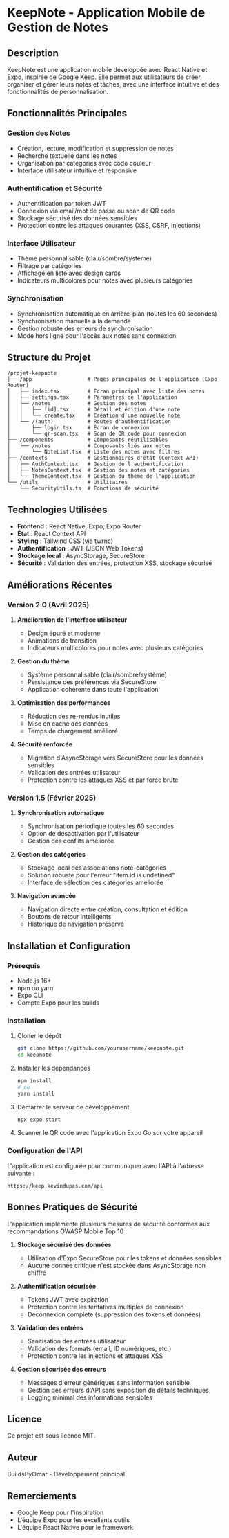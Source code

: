 # KeepNote - Application Mobile de Gestion de Notes

## Description
KeepNote est une application mobile développée avec React Native et Expo, inspirée de Google Keep. Elle permet aux utilisateurs de créer, organiser et gérer leurs notes et tâches, avec une interface intuitive et des fonctionnalités de personnalisation.

## Fonctionnalités Principales

### Gestion des Notes
- Création, lecture, modification et suppression de notes
- Recherche textuelle dans les notes
- Organisation par catégories avec code couleur
- Interface utilisateur intuitive et responsive

### Authentification et Sécurité
- Authentification par token JWT
- Connexion via email/mot de passe ou scan de QR code
- Stockage sécurisé des données sensibles
- Protection contre les attaques courantes (XSS, CSRF, injections)

### Interface Utilisateur
- Thème personnalisable (clair/sombre/système)
- Filtrage par catégories
- Affichage en liste avec design cards
- Indicateurs multicolores pour notes avec plusieurs catégories

### Synchronisation
- Synchronisation automatique en arrière-plan (toutes les 60 secondes)
- Synchronisation manuelle à la demande
- Gestion robuste des erreurs de synchronisation
- Mode hors ligne pour l'accès aux notes sans connexion

## Structure du Projet

```
/projet-keepnote
├── /app                  # Pages principales de l'application (Expo Router)
│   ├── index.tsx         # Écran principal avec liste des notes
│   ├── settings.tsx      # Paramètres de l'application
│   ├── /notes            # Gestion des notes
│   │   ├── [id].tsx      # Détail et édition d'une note
│   │   └── create.tsx    # Création d'une nouvelle note
│   └── /(auth)           # Routes d'authentification
│       ├── login.tsx     # Écran de connexion
│       └── qr-scan.tsx   # Scan de QR code pour connexion
├── /components           # Composants réutilisables
│   └── /notes            # Composants liés aux notes
│       └── NoteList.tsx  # Liste des notes avec filtres
├── /contexts             # Gestionnaires d'état (Context API)
│   ├── AuthContext.tsx   # Gestion de l'authentification
│   ├── NotesContext.tsx  # Gestion des notes et catégories
│   └── ThemeContext.tsx  # Gestion du thème de l'application
└── /utils                # Utilitaires
    └── SecurityUtils.ts  # Fonctions de sécurité
```

## Technologies Utilisées

- **Frontend** : React Native, Expo, Expo Router
- **État** : React Context API
- **Styling** : Tailwind CSS (via twrnc)
- **Authentification** : JWT (JSON Web Tokens)
- **Stockage local** : AsyncStorage, SecureStore
- **Sécurité** : Validation des entrées, protection XSS, stockage sécurisé

## Améliorations Récentes

### Version 2.0 (Avril 2025)

1. **Amélioration de l'interface utilisateur**
   - Design épuré et moderne
   - Animations de transition
   - Indicateurs multicolores pour notes avec plusieurs catégories

2. **Gestion du thème**
   - Système personnalisable (clair/sombre/système)
   - Persistance des préférences via SecureStore
   - Application cohérente dans toute l'application

3. **Optimisation des performances**
   - Réduction des re-rendus inutiles
   - Mise en cache des données
   - Temps de chargement amélioré

4. **Sécurité renforcée**
   - Migration d'AsyncStorage vers SecureStore pour les données sensibles
   - Validation des entrées utilisateur
   - Protection contre les attaques XSS et par force brute

### Version 1.5 (Février 2025)

1. **Synchronisation automatique**
   - Synchronisation périodique toutes les 60 secondes
   - Option de désactivation par l'utilisateur
   - Gestion des conflits améliorée

2. **Gestion des catégories**
   - Stockage local des associations note-catégories
   - Solution robuste pour l'erreur "item.id is undefined"
   - Interface de sélection des catégories améliorée

3. **Navigation avancée**
   - Navigation directe entre création, consultation et édition
   - Boutons de retour intelligents
   - Historique de navigation préservé

## Installation et Configuration

### Prérequis
- Node.js 16+
- npm ou yarn
- Expo CLI
- Compte Expo pour les builds

### Installation
1. Cloner le dépôt
   ```bash
   git clone https://github.com/yourusername/keepnote.git
   cd keepnote
   ```

2. Installer les dépendances
   ```bash
   npm install
   # ou
   yarn install
   ```

3. Démarrer le serveur de développement
   ```bash
   npx expo start
   ```

4. Scanner le QR code avec l'application Expo Go sur votre appareil

### Configuration de l'API
L'application est configurée pour communiquer avec l'API à l'adresse suivante :
```
https://keep.kevindupas.com/api
```

## Bonnes Pratiques de Sécurité

L'application implémente plusieurs mesures de sécurité conformes aux recommandations OWASP Mobile Top 10 :

1. **Stockage sécurisé des données**
   - Utilisation d'Expo SecureStore pour les tokens et données sensibles
   - Aucune donnée critique n'est stockée dans AsyncStorage non chiffré

2. **Authentification sécurisée**
   - Tokens JWT avec expiration
   - Protection contre les tentatives multiples de connexion
   - Déconnexion complète (suppression des tokens et données)

3. **Validation des entrées**
   - Sanitisation des entrées utilisateur
   - Validation des formats (email, ID numériques, etc.)
   - Protection contre les injections et attaques XSS

4. **Gestion sécurisée des erreurs**
   - Messages d'erreur génériques sans information sensible
   - Gestion des erreurs d'API sans exposition de détails techniques
   - Logging minimal des informations sensibles

## Licence
Ce projet est sous licence MIT.

## Auteur
 BuildsByOmar - Développement principal

## Remerciements
- Google Keep pour l'inspiration
- L'équipe Expo pour les excellents outils
- L'équipe React Native pour le framework
